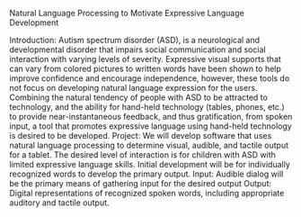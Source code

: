 Natural Language Processing to Motivate Expressive Language Development

Introduction: Autism spectrum disorder (ASD), is a neurological and developmental disorder that impairs social communication and social interaction with varying levels of severity.
Expressive visual supports that can vary from colored pictures to written words have been shown to help improve confidence and encourage independence, however, these tools do not
focus on developing natural language expression for the users. Combining the natural tendency of people with ASD to be attracted to technology, and the ability for hand-held technology
(tables, phones, etc.) to provide near-instantaneous feedback, and thus gratification, from spoken input, a tool that promotes expressive language using hand-held technology is desired to be developed.
Project: We will develop software that uses natural language processing to determine visual, audible, and tactile output for a tablet. The desired level of interaction is for children 
with ASD with limited expressive language skills. Initial development will be for individually recognized words to develop the primary output.
Input: Audible dialog will be the primary means of gathering input for the desired output
Output: Digital representations of recognized spoken words, including appropriate auditory and tactile output.
